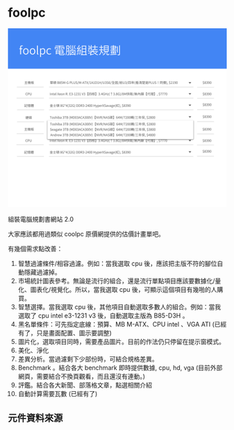 # foolpc

![](art/foolpc-wireframe.png)

組裝電腦規劃書網站 2.0

大家應該都用過類似 coolpc 原價網提供的估價計畫單吧。

有幾個需求點改善：

1. 智慧過濾條件/相容過濾。例如：當我選取 cpu 後，應該把主版不符的腳位自動隱藏過濾掉。
2. 市場統計圖表參考。無論是流行的組合，還是流行單點項目應該要數據化/量化、圖表化/視覺化。所以，當我選取 cpu 後，可顯示這個項目有幾啪的人購買。
3. 智慧選擇。當我選取 cpu 後，其他項目自動選取多數人的組合。例如：當我選取了 cpu intel e3-1231 v3 後，自動選取主版為 B85-D3H 。
4. 黑名單條件：可先指定底線：預算、MB M-ATX、CPU intel 、VGA ATI (已經有了，只是畫面配置、圖示要調整)
5. 圖片化，選取項目同時，需要產品圖片。目前的作法仍只停留在提示窗模式。
6. 美化、淨化
7. 差異分析。當過濾剩下少部份時，可結合規格差異。
8. Benchmark 。結合各大 benchmark 即時提供數據, cpu, hd, vga (目前外部網頁，需要結合不換頁觀看，而且還沒有連動。)
9. 評鑑。結合各大新聞、部落格文章，點選相關介紹
10. 自動計算需要瓦數 (已經有了)

## 元件資料來源
